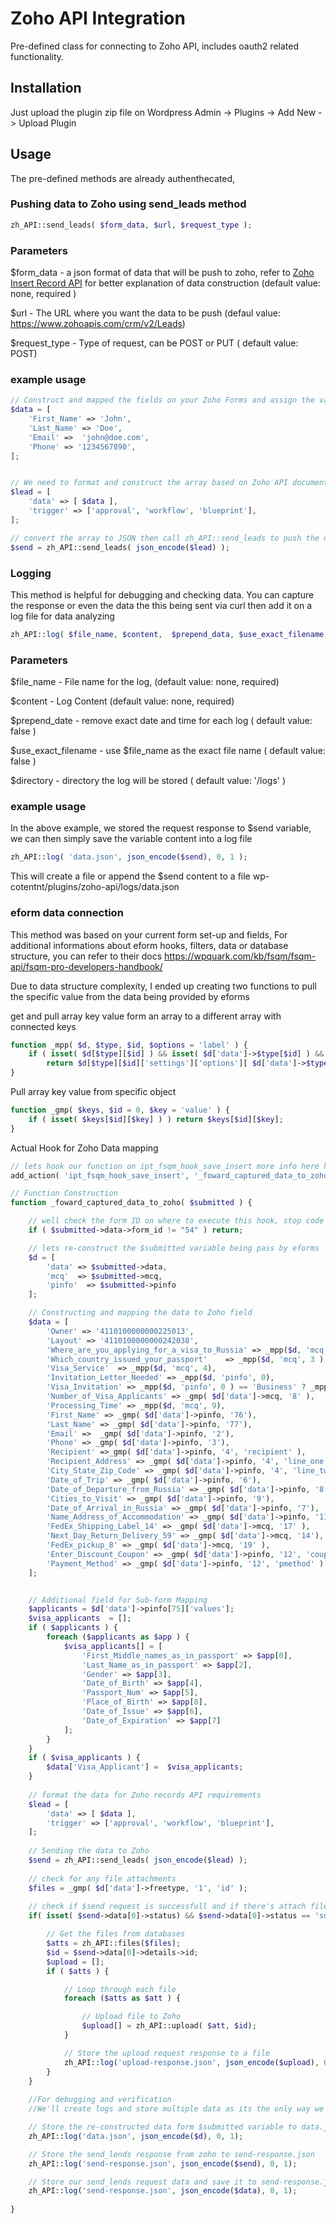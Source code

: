 # Zoho API Integration

Pre-defined class for connecting to Zoho API, includes oauth2 related functionality.

## Installation
Just upload the plugin zip file on Wordpress Admin -> Plugins -> Add New -> Upload Plugin

## Usage 
The pre-defined methods are already authenthecated, 

### Pushing data to Zoho using send_leads method
````php
zh_API::send_leads( $form_data, $url, $request_type );
````
### Parameters

$form_data - a json format of data that will be push to zoho, refer to <a href="https://www.zoho.com/crm/developer/docs/api/insert-records.html" target="_blank">Zoho Insert Record API</a> for better explanation of data construction (default value: none, required )

$url - The URL where you want the data to be push (defaul value: https://www.zohoapis.com/crm/v2/Leads)

$request_type - Type of request, can be POST or PUT ( default value: POST)

### example usage

````php
// Construct and mapped the fields on your Zoho Forms and assign the value from your form data
$data = [
	'First_Name' => 'John',
	'Last_Name' => 'Doe',
	'Email' =>  'john@doe.com',
	'Phone' => '1234567890',
];


// We need to format and construct the array based on Zoho API documentation
$lead = [
	'data' => [ $data ], 
	'trigger' => ['approval', 'workflow', 'blueprint'],
];

// convert the array to JSON then call zh_API::send_leads to push the data on Zoho
$send = zh_API::send_leads( json_encode($lead) );
````


### Logging
This method is helpful for debugging and checking data. You can capture the response or even the data the this being sent via curl then add it on a log file for data analyzing
````php
zh_API::log( $file_name, $content,  $prepend_data, $use_exact_filename, $directory );
````
### Parameters
$file_name - File name for the log, (default value: none, required) 

$content - Log Content (default value: none, required) 

$prepend_date - remove exact date and time for each log ( default value: false ) 

$use_exact_filename - use $file_name as the exact file name ( default value: false ) 

$directory - directory the log will be stored ( default value: '/logs' )

### example usage

In the above example, we stored the request response to $send variable, we can then simply save the variable content into a log file 

````php
zh_API::log( 'data.json', json_encode($send), 0, 1 );
````
This will create a file or append the $send content to a file wp-cotentnt/plugins/zoho-api/logs/data.json


### eform data connection  
This method was based on your current form set-up and fields, For additional informations about eform hooks, filters, data or database structure, you can refer to their docs
https://wpquark.com/kb/fsqm/fsqm-api/fsqm-pro-developers-handbook/

Due to data structure complexity, I ended up creating two functions to pull the specific value from the data being provided by eforms 

get and pull array key value form an array to a different array with connected keys
````php
function _mpp( $d, $type, $id, $options = 'label' ) {
	if ( isset( $d[$type][$id] ) && isset( $d['data']->$type[$id] ) && isset( $d['data']->$type[$id]['options'][0] ) && $d['data']->$type[$id]['options'][0] !== '' )
		return $d[$type][$id]['settings']['options'][ $d['data']->$type[$id]['options'][0] ][$options];
}
````
Pull array key value from specific object
````php
function _gmp( $keys, $id = 0, $key = 'value' ) {
	if ( isset( $keys[$id][$key] ) ) return $keys[$id][$key];
}
````

Actual Hook for Zoho Data mapping
````php
// lets hook our function on ipt_fsqm_hook_save_insert more info here https://wpquark.com/kb/fsqm/fsqm-api/apis-on-form-submission-handling/
add_action( 'ipt_fsqm_hook_save_insert', '_foward_captured_data_to_zoho' );

// Function Construction 
function _foward_captured_data_to_zoho( $submitted ) {

	// well check the form ID on where to execute this hook, stop code execution if the form id is not 54 
	if ( $submitted->data->form_id != "54" ) return;

	// lets re-construct the $submitted variable being pass by eforms
	$d = [
		'data' => $submitted->data,
		'mcq'  => $submitted->mcq,
		'pinfo'  => $submitted->pinfo
	];

	// Constructing and mapping the data to Zoho field
	$data = [
		'Owner' => '4110100000000225013',
		'Layout' => '4110100000000242038',
		'Where_are_you_applying_for_a_visa_to_Russia' => _mpp($d, 'mcq', 1),
		'Which_country_issued_your_passport'	=> _mpp($d, 'mcq', 3 ),
		'Visa_Service'	=> _mpp($d, 'mcq', 4),
		'Invitation_Letter_Needed' => _mpp($d, 'pinfo', 0),
		'Visa_Invitation' => _mpp($d, 'pinfo', 0 ) == 'Business' ? _mpp($d, 'mcq', 6) : _mpp($d, 'mcq', 5),
		'Number_of_Visa_Applicants' => _gmp( $d['data']->mcq, '8' ),
		'Processing_Time' => _mpp($d, 'mcq', 9),
		'First_Name' => _gmp( $d['data']->pinfo, '76'),
		'Last_Name' => _gmp( $d['data']->pinfo, '77'),
		'Email' =>  _gmp( $d['data']->pinfo, '2'),
		'Phone' => _gmp( $d['data']->pinfo, '3'),
		'Recipient' =>_gmp( $d['data']->pinfo, '4', 'recipient' ),
		'Recipient_Address' => _gmp( $d['data']->pinfo, '4', 'line_one' ),
		'City_State_Zip_Code' => _gmp( $d['data']->pinfo, '4', 'line_two' ),
		'Date_of_Trip' => _gmp( $d['data']->pinfo, '6'),
		'Date_of_Departure_from_Russia' => _gmp( $d['data']->pinfo, '8'),
		'Cities_to_Visit' => _gmp( $d['data']->pinfo, '9'),
		'Date_of_Arrival_in_Russia' => _gmp( $d['data']->pinfo, '7'),
		'Name_Address_of_Accommodation' => _gmp( $d['data']->pinfo, '11'),
		'FedEx_Shipping_Label_14' => _gmp( $d['data']->mcq, '17' ),
		'Next_Day_Return_Delivery_59' => _gmp( $d['data']->mcq, '14'),
		'FedEx_pickup_8' => _gmp( $d['data']->mcq, '19' ),
		'Enter_Discount_Coupon' => _gmp( $d['data']->pinfo, '12', 'coupon' ),
		'Payment_Method' => _gmp( $d['data']->pinfo, '12', 'pmethod' )
	];


	// Additional field for Sub-form Mapping
	$applicants = $d['data']->pinfo[75]['values'];
	$visa_applicants  = [];
	if ( $applicants ) {
		foreach ($applicants as $app ) {
			$visa_applicants[] = [
				'First_Middle_names_as_in_passport' => $app[0],
				'Last_Name_as_in_passport' => $app[2],
				'Gender' => $app[3],
				'Date_of_Birth' => $app[4],
				'Passport_Num' => $app[5],
				'Place_of_Birth' => $app[8],
				'Date_of_Issue' => $app[6],
				'Date_of_Expiration' => $app[7]
			];
		}
	}
	if ( $visa_applicants ) {
		$data['Visa_Applicant'] =  $visa_applicants;
	}
	
	// format the data for Zoho records API requirements
	$lead = [
		'data' => [ $data ], 
		'trigger' => ['approval', 'workflow', 'blueprint'],
	];
	
	// Sending the data to Zoho 
	$send = zh_API::send_leads( json_encode($lead) );
	
	// check for any file attachments
	$files = _gmp( $d['data']->freetype, '1', 'id' );
	
	// check if $send request is successfull and if there's attach files on the form
	if( isset( $send->data[0]->status) && $send->data[0]->status == 'success' && $files ) {

		// Get the files from databases
		$atts = zh_API::files($files);
		$id = $send->data[0]->details->id;
		$upload = [];
		if ( $atts ) {

			// Loop through each file 
			foreach ($atts as $att ) {

				// Upload file to Zoho
				$upload[] = zh_API::upload( $att, $id);
			}

			// Store the upload request response to a file
			zh_API::log('upload-response.json', json_encode($upload), 0, 1);
		}
	}
	
	//For debugging and verification
	//We'll create logs and store multiple data as its the only way we can check the response and request data

	// Store the re-constructed data form $submitted variable to data.json
	zh_API::log('data.json', json_encode($d), 0, 1);

	// Store the send_lends response from zoho to send-response.json
	zh_API::log('send-response.json', json_encode($send), 0, 1);

	// Store our send_lends request data and save it to send-response.json
	zh_API::log('send-response.json', json_encode($data), 0, 1);
	
}
````

